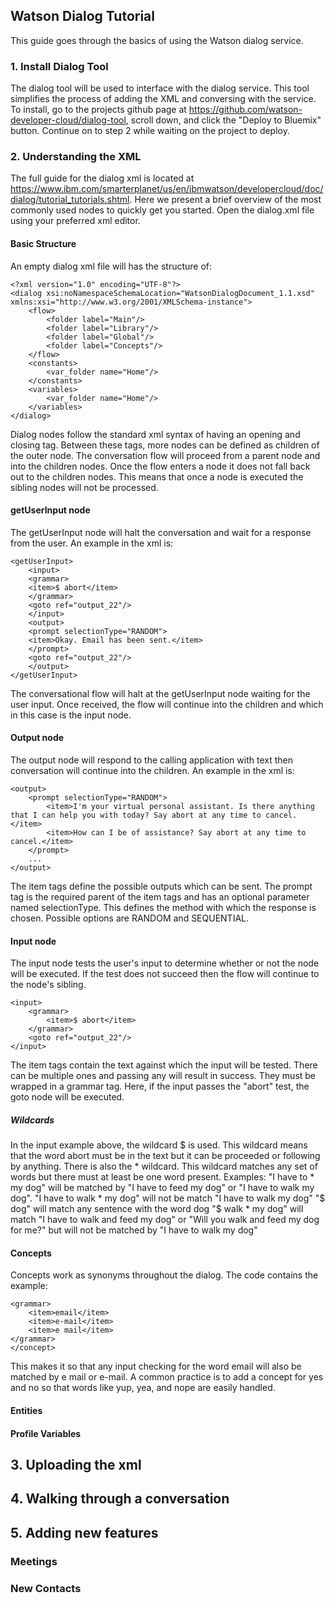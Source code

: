 ## Watson Dialog Tutorial
This guide goes through the basics of using the Watson dialog service.

### 1. Install Dialog Tool
The dialog tool will be used to interface with the dialog service. This tool simplifies the process of adding the XML and conversing with the service. To install, go to the projects github page at https://github.com/watson-developer-cloud/dialog-tool, scroll down, and click the "Deploy to Bluemix" button. Continue on to step 2 while waiting on the project to deploy.

### 2. Understanding the XML

The full guide for the dialog xml is located at https://www.ibm.com/smarterplanet/us/en/ibmwatson/developercloud/doc/dialog/tutorial_tutorials.shtml. Here we present a brief overview of the most commonly used nodes to quickly get you started. Open the dialog.xml file using your preferred xml editor.

#### Basic Structure
An empty dialog xml file will has the structure of:
```
<?xml version="1.0" encoding="UTF-8"?>
<dialog xsi:noNamespaceSchemaLocation="WatsonDialogDocument_1.1.xsd" xmlns:xsi="http://www.w3.org/2001/XMLSchema-instance">
    <flow>
        <folder label="Main"/>
        <folder label="Library"/>
        <folder label="Global"/>
        <folder label="Concepts"/>
    </flow>
    <constants>
        <var_folder name="Home"/>
    </constants>
    <variables>
        <var_folder name="Home"/>
    </variables>
</dialog>
```
Dialog nodes follow the standard xml syntax of having an opening and closing tag. Between these tags, more nodes can be defined as children of the outer node. The conversation flow will proceed from a parent node and into the children nodes. Once the flow enters a node it does not fall back out to the children nodes. This means that once a node is executed the sibling nodes will not be processed.

#### getUserInput node
The getUserInput node will halt the conversation and wait for a response from the user. An example in the xml is:

```
<getUserInput>
    <input>
    <grammar>
    <item>$ abort</item>
    </grammar>
    <goto ref="output_22"/>
    </input>
    <output>
    <prompt selectionType="RANDOM">
    <item>Okay. Email has been sent.</item>
    </prompt>
    <goto ref="output_22"/>
    </output>
</getUserInput>
```
The conversational flow will halt at the getUserInput node waiting for the user input. Once received, the flow will continue into the children and which in this case is the input node.

#### Output node
The output node will respond to the calling application with text then conversation will continue into the children. An example in the xml is:

```
<output>
    <prompt selectionType="RANDOM">
        <item>I'm your virtual personal assistant. Is there anything that I can help you with today? Say abort at any time to cancel.</item>
        <item>How can I be of assistance? Say abort at any time to cancel.</item>
    </prompt>
    ...
</output>        
```
The item tags define the possible outputs which can be sent. The prompt tag is the required parent of the item tags and has an optional parameter named selectionType. This defines the method with which the response is chosen. Possible options are RANDOM and SEQUENTIAL.

#### Input node

The input node tests the user's input to determine whether or not the node will be executed. If the test does not succeed then the flow will continue to the node's sibling.

```
<input>
    <grammar>
        <item>$ abort</item>
    </grammar>
    <goto ref="output_22"/>
</input>
```
The item tags contain the text against which the input will be tested. There can be multiple ones and passing any will result in success. They must be wrapped in a grammar tag. Here, if the input passes the "abort" test, the goto node will be executed.

##### Wildcards
In the input example above, the wildcard $ is used. This wildcard means that the word abort must be in the text but it can be proceeded or following by anything. There is also the * wildcard. This wildcard matches any set of words but there must at least be one word present. Examples:
"I have to * my dog" will be matched by "I have to feed my dog" or "I have to walk my dog".
"I have to walk * my dog" will not be match "I have to walk my dog"
"$ dog" will match any sentence with the word dog
"$ walk * my dog" will match "I have to walk and feed my dog" or "Will you walk and feed my dog for me?" but will not be matched by "I have to walk my dog"

#### Concepts
Concepts work as synonyms throughout the dialog. The code contains the example:
```
<grammar>
    <item>email</item>
    <item>e-mail</item>
    <item>e mail</item>
</grammar>
</concept>
```
This makes it so that any input checking for the word email will also be matched by e mail or e-mail. A common practice is to add a concept for yes and no so that words like yup, yea, and nope are easily handled.

#### Entities

#### Profile Variables

## 3. Uploading the xml
## 4. Walking through a conversation
## 5. Adding new features
### Meetings
### New Contacts
